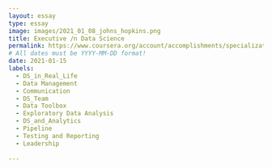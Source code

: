 ```yaml
---
layout: essay
type: essay
image: images/2021_01_08_johns_hopkins.png
title: Executive /n Data Science
permalink: https://www.coursera.org/account/accomplishments/specialization/U2A69T73YJDH
# All dates must be YYYY-MM-DD format!
date: 2021-01-15
labels:
  - DS_in_Real_Life
  - Data Management
  - Communication
  - DS_Team
  - Data Toolbox
  - Exploratory Data Analysis
  - DS_and_Analytics
  - Pipeline
  - Testing and Reporting
  - Leadership
  
---
```



